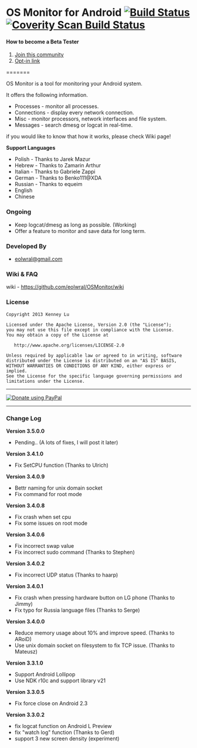 OS Monitor for Android  [![Build Status](https://drone.io/github.com/eolwral/OSMonitor/status.png)](https://drone.io/github.com/eolwral/OSMonitor/latest) [![Coverity Scan Build Status](https://scan.coverity.com/projects/3432/badge.svg)](https://scan.coverity.com/projects/3432)
=======

#### How to become a Beta Tester
1. [Join this community](https://plus.google.com/communities/104176911627256834500)
2. [Opt-in link](https://play.google.com/apps/testing/com.eolwral.osmonitor)

=======

OS Monitor is a tool for monitoring your Android system.

It offers the following information.

- Processes - monitor all processes.
- Connections - display every network connection.
- Misc - monitor processors, network interfaces and file system.
- Messages - search dmesg or logcat in real-time. 

if you would like to know that how it works, please check Wiki page!

**Support Languages**

- Polish - Thanks to Jarek Mazur
- Hebrew - Thanks to Zamarin Arthur
- Italian - Thanks to Gabriele Zappi
- German - Thanks to Benko111@XDA
- Russian - Thanks to equeim
- English
- Chinese

### Ongoing ###

- Keep logcat/dmesg as long as possible. (Working)
- Offer a feature to monitor and save data for long term.

### Developed By ###

* eolwral@gmail.com

### Wiki & FAQ ###
wiki - https://github.com/eolwral/OSMonitor/wiki

### License ###

    Copyright 2013 Kenney Lu

    Licensed under the Apache License, Version 2.0 (the "License");
    you may not use this file except in compliance with the License.
    You may obtain a copy of the License at

       http://www.apache.org/licenses/LICENSE-2.0

    Unless required by applicable law or agreed to in writing, software
    distributed under the License is distributed on an "AS IS" BASIS,
    WITHOUT WARRANTIES OR CONDITIONS OF ANY KIND, either express or implied.
    See the License for the specific language governing permissions and
    limitations under the License.


----------

[![Donate using PayPal](https://www.paypalobjects.com/en_US/i/btn/btn_donate_LG.gif)](https://www.paypal.com/cgi-bin/webscr?cmd=_s-xclick&hosted_button_id=D9NDEKVA8WE3A "Donate using PayPal")

----------

### Change Log ###

**Version 3.5.0.0**
- Pending.. (A lots of fixes, I will post it later)

**Version 3.4.1.0**
- Fix SetCPU function (Thanks to Ulrich)

**Version 3.4.0.9**
- Bettr naming for unix domain socket
- Fix command for root mode

**Version 3.4.0.8**
- Fix crash when set cpu
- Fix some issues on root mode

**Version 3.4.0.6**

- Fix incorrect swap value
- Fix incorrect sudo command (Thanks to Stephen)

**Version 3.4.0.2**

- Fix incorrect UDP status (Thanks to haarp)

**Version 3.4.0.1**

- Fix crash when pressing hardware button on LG phone (Thanks to Jimmy) 
- Fix typo for Russia language files (Thanks to Serge)

**Version 3.4.0.0**

- Reduce memory usage about 10% and improve speed. (Thanks to ARoiD)
- Use unix domain socket on filesystem to fix TCP issue. (Thanks to Mateusz)

**Version 3.3.1.0**

- Support Android Lollipop
- Use NDK r10c and support library v21 

**Version 3.3.0.5**

- Fix force close on Android 2.3

**Version 3.3.0.2**

- fix logcat function on Android L Preview
- fix "watch log" function (Thanks to Gerd)
- support 3 new screen density (experiment) 

